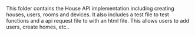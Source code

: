 This folder contains the House API implementation including creating houses, users, rooms and devices. It also includes a test file to test functions and a api request file to with an html file. This allows users to add users, create homes, etc.. 
